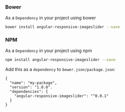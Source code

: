 ### Bower

As a `Dependency` in your project using bower

```bash
bower install angular-responsive-imageslider --save
```

### NPM

As a `Dependency` in your project using npm

```bash
npm install angular-responsive-imageslider --save
```

Add this as a `dependency` to `bower.json/package.json`:

```
{
  "name": "my-package",
  "version": "1.0.0".
  "dependencies": {
    "angular-responsive-imageslider": "^0.0.1"
  }
}
```